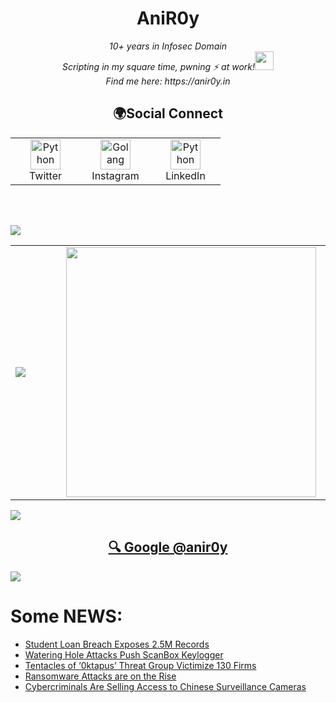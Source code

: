 <h1 align="center">AniR0y</h1>


<p align="center"><em>10+ years in Infosec Domain<br>
  Scripting in my square time, pwning ⚡ at work!<img src="https://media.giphy.com/media/WUlplcMpOCEmTGBtBW/giphy.gif" width="30"> <br>
  Find me here: https://anir0y.in
</em></p>

<h2 align="center">🌍Social Connect</h2>
<div align=center>
<table>
  <tr>
    <td align="center" width="96">
      <a href="https://twitter.com/anir0y">
        <img src="https://about.twitter.com/content/dam/about-twitter/x/brand-toolkit/logo-black.png.twimg.1920.png" width="48" height="48" alt="Python" />
      </a>
      <br>Twitter
    </td>
    <td align="center" width="96">
      <a href="https://www.instagram.com/anir0y/">
        <img src=https://i.imgur.com/UbEJT65.png width="48" height="48" alt="Golang" />
      </a>
      <br>Instagram
    </td>
     <td align="center" width="96">
      <a href="https://www.linkedin.com/in/anir0y/">
        <img src="https://content.linkedin.com/content/dam/me/business/en-us/amp/brand-site/v2/bg/LI-Bug.svg.original.svg" width="48" height="48" alt="Python" />
      </a>
      <br>LinkedIn
    </td>
     
  </tr>
</table>
</div>

<br/><br/>


<img src="https://user-images.githubusercontent.com/73097560/115834477-dbab4500-a447-11eb-908a-139a6edaec5c.gif">


<div align=Center>
<table>
    <td align="Left" width="600">
      <a href="https://anir0y.in">
        <img src="https://metrics.lecoq.io/anir0y">
      </a>
      <br>
    </td>
    <td align="Center" width="600">
      <a href="#">
        <img src = "https://i.imgur.com/i51XdTh.jpeg" width = 400px>
      </a>
      <br>
    </td>
</table>
</div>

<img src="https://user-images.githubusercontent.com/73097560/115834477-dbab4500-a447-11eb-908a-139a6edaec5c.gif">

<h2 align=center>
  <a href="https://google.com/search?q=@anir0y">🔍 Google @anir0y</a> 
</h2>
<img src="https://user-images.githubusercontent.com/73097560/115834477-dbab4500-a447-11eb-908a-139a6edaec5c.gif">

# Some NEWS: 

<!-- THREAT:START -->
- [Student Loan Breach Exposes 2.5M Records](https://threatpost.com/student-loan-breach-exposes-2-5m-records/180492/)
- [Watering Hole Attacks Push ScanBox Keylogger](https://threatpost.com/watering-hole-attacks-push-scanbox-keylogger/180490/)
- [Tentacles of ‘0ktapus’ Threat Group Victimize 130 Firms](https://threatpost.com/0ktapus-victimize-130-firms/180487/)
- [Ransomware Attacks are on the Rise](https://threatpost.com/ransomware-attacks-are-on-the-rise/180481/)
- [Cybercriminals Are Selling Access to Chinese Surveillance Cameras](https://threatpost.com/cybercriminals-are-selling-access-to-chinese-surveillance-cameras/180478/)
<!-- THREAT:END -->


